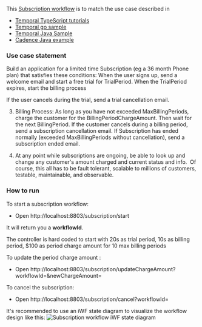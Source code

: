 This [Subscription workflow](https://github.com/indeedeng/iwf-java-samples/tree/main/src/main/java/io/iworkflow/workflow/subscription)
is to match the use case described in

* [Temporal TypeScript tutorials](https://learn.temporal.io/tutorials/typescript/subscriptions/)
* [Temporal go sample](https://github.com/temporalio/subscription-workflow-project-template-go)
* [Temporal Java Sample](https://github.com/temporalio/subscription-workflow-project-template-java)
* [Cadence Java example](https://cadenceworkflow.io/docs/concepts/workflows/#example)

### Use case statement
Build an application for a limited time Subscription (eg a 36 month Phone plan) that satisfies these conditions:
When the user signs up, send a welcome email and start a free trial for TrialPeriod.
When the TrialPeriod expires, start the billing process

If the user cancels during the trial, send a trial cancellation email.

3. Billing Process:
As long as you have not exceeded MaxBillingPeriods, charge the customer for the BillingPeriodChargeAmount.
Then wait for the next BillingPeriod.
If the customer cancels during a billing period, send a subscription cancellation email.
If Subscription has ended normally (exceeded MaxBillingPeriods without cancellation), send a subscription ended email.

4. At any point while subscriptions are ongoing, be able to look up and change any customer's amount charged and current status and info. 
Of course, this all has to be fault tolerant, scalable to millions of customers, testable, maintainable, and observable.

### How to run
To start a subscription workflow:

* Open http://localhost:8803/subscription/start

It will return you a **workflowId**.

The controller is hard coded to start with 20s as trial period, 10s as billing period, $100 as period charge amount for
10 max billing periods

To update the period charge amount :

* Open http://localhost:8803/subscription/updateChargeAmount?workflowId=<TheWorkflowId>&newChargeAmount=<The new amount>

To cancel the subscription:

* Open http://localhost:8803/subscription/cancel?workflowId=<TheWorkflowId>

It's recommended to use an iWF state diagram to visualize the workflow design like this:
![Subscription workflow iWF state diagram](https://user-images.githubusercontent.com/4523955/216396635-1c46df3c-e087-415a-996e-16ce47e7ccb2.png)
